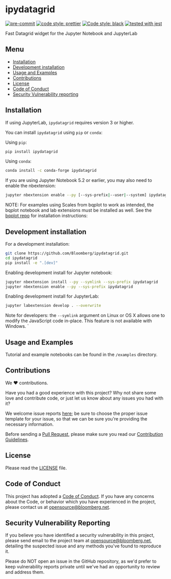 # ipydatagrid

[![pre-commit](https://img.shields.io/badge/pre--commit-enabled-brightgreen?logo=pre-commit&logoColor=white)](https://github.com/pre-commit/pre-commit)
[![code style: prettier](https://img.shields.io/badge/code_style-prettier-ff69b4.svg?style=flat-square)](https://github.com/prettier/prettier)
[![Code style: black](https://img.shields.io/badge/code%20style-black-000000.svg)](https://github.com/psf/black)
[![tested with jest](https://img.shields.io/badge/tested_with-jest-99424f.svg)](https://github.com/facebook/jest)

Fast Datagrid widget for the Jupyter Notebook and JupyterLab

## Menu

- [Installation](#Installation)
- [Development installation](#Development-installation)
- [Usage and Examples](#Usage-and-Examples)
- [Contributions](#Contributions)
- [License](#License)
- [Code of Conduct](#Code-of-Conduct)
- [Security Vulnerability reporting](#Security-Vulnerability-reporting)

## Installation

If using JupyterLab, `ipydatagrid` requires version 3 or higher.

You can install `ipydatagrid` using `pip` or `conda`:

Using `pip`:

```bash
pip install ipydatagrid
```

Using `conda`:

```bash
conda install -c conda-forge ipydatagrid
```

If you are using Jupyter Notebook 5.2 or earlier, you may also need to enable
the nbextension:

```bash
jupyter nbextension enable --py [--sys-prefix|--user|--system] ipydatagrid
```

NOTE: For examples using Scales from bqplot to work as intended, the bqplot notebook and lab extensions must be installed as well. See the [bqplot repo](https://github.com/bloomberg/bqplot) for installation instructions:

## Development installation

For a development installation:

```bash
git clone https://github.com/Bloomberg/ipydatagrid.git
cd ipydatagrid
pip install -e ".[dev]"
```

Enabling development install for Jupyter notebook:

```bash
jupyter nbextension install --py --symlink --sys-prefix ipydatagrid
jupyter nbextension enable --py --sys-prefix ipydatagrid
```

Enabling development install for JupyterLab:

```bash
jupyter labextension develop . --overwrite
```

Note for developers: the `--symlink` argument on Linux or OS X allows one to modify the JavaScript code in-place. This feature is not available with Windows.
`

## Usage and Examples

Tutorial and example notebooks can be found in the `/examples` directory.

## Contributions

We :heart: contributions.

Have you had a good experience with this project? Why not share some love and contribute code, or just let us know about any issues you had with it?

We welcome issue reports [here](../../issues); be sure to choose the proper issue template for your issue, so that we can be sure you're providing the necessary information.

Before sending a [Pull Request](../../pulls), please make sure you read our
[Contribution Guidelines](https://github.com/bloomberg/.github/blob/master/CONTRIBUTING.md).

## License

Please read the [LICENSE](LICENSE) file.

## Code of Conduct

This project has adopted a [Code of Conduct](https://github.com/bloomberg/.github/blob/master/CODE_OF_CONDUCT.md).
If you have any concerns about the Code, or behavior which you have experienced in the project, please
contact us at opensource@bloomberg.net.

## Security Vulnerability Reporting

If you believe you have identified a security vulnerability in this project, please send email to the project
team at opensource@bloomberg.net, detailing the suspected issue and any methods you've found to reproduce it.

Please do NOT open an issue in the GitHub repository, as we'd prefer to keep vulnerability reports private until
we've had an opportunity to review and address them.
